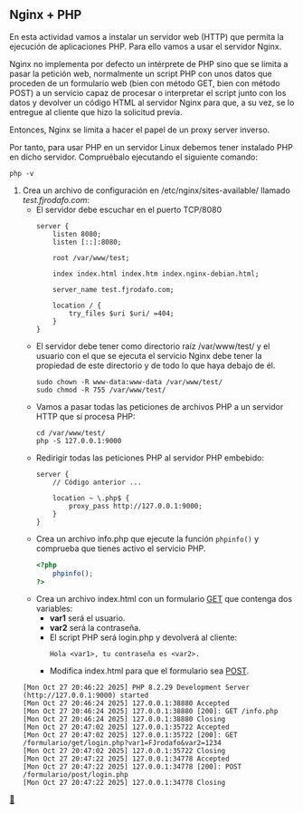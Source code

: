 ## Nginx + PHP

En esta actividad vamos a instalar un servidor web (HTTP) que permita la ejecución de aplicaciones PHP. Para ello vamos a usar el servidor Nginx.

Nginx no implementa por defecto un intérprete de PHP sino que se limita a pasar la petición web, normalmente un script PHP con unos datos que proceden de un formulario web (bien con método GET, bien con método POST) a un servicio capaz de procesar o interpretar el script junto con los datos y devolver un código HTML al servidor Nginx para que, a su vez, se lo entregue al cliente que hizo la solicitud previa.

Entonces, Nginx se limita a hacer el papel de un proxy server inverso.

Por tanto, para usar PHP en un servidor Linux debemos tener instalado PHP en dicho servidor. Compruébalo ejecutando el siguiente comando:

```shell
php -v
```

1. Crea un archivo de configuración en /etc/nginx/sites-available/ llamado _test.fjrodafo.com_:
    - El servidor debe escuchar en el puerto TCP/8080
        ```test.fjrodafo.com
        server {
        	listen 8080;
        	listen [::]:8080;
        
        	root /var/www/test;
        
        	index index.html index.htm index.nginx-debian.html;
        
        	server_name test.fjrodafo.com;
        
        	location / {
        		try_files $uri $uri/ =404;
        	}
        }
        ```
    - El servidor debe tener como directorio raíz /var/www/test/ y el usuario con el que se ejecuta el servicio Nginx debe tener la propiedad de este directorio y de todo lo que haya debajo de él.
        ```shell
        sudo chown -R www-data:www-data /var/www/test/
        sudo chmod -R 755 /var/www/test/
        ```
    - Vamos a pasar todas las peticiones de archivos PHP a un servidor HTTP que sí procesa PHP:
        ```shell
        cd /var/www/test/
        php -S 127.0.0.1:9000
        ```
    - Redirigir todas las peticiones PHP al servidor PHP embebido:
        ```test.fjrodafo.com
        server {
        	// Código anterior ...
        
        	location ~ \.php$ {
        		proxy_pass http://127.0.0.1:9000;
        	}
        }
        ```
    - Crea un archivo info.php que ejecute la función `phpinfo()` y comprueba que tienes activo el servicio PHP.
        ```php
        <?php
            phpinfo();
        ?>
        ```
    - Crea un archivo index.html con un formulario [GET](./../../DSW/Master/var/www/test/formulario/get/index.html) que contenga dos variables:
        - **var1** será el usuario.
        - **var2** será la contraseña.
        - El script PHP será login.php y devolverá al cliente:
            ```
            Hola <var1>, tu contraseña es <var2>.
            ```
        - Modifica index.html para que el formulario sea [POST](./../../DSW/Master/var/www/test/formulario/post/index.html).
    ```log
    [Mon Oct 27 20:46:22 2025] PHP 8.2.29 Development Server (http://127.0.0.1:9000) started
    [Mon Oct 27 20:46:24 2025] 127.0.0.1:38880 Accepted
    [Mon Oct 27 20:46:24 2025] 127.0.0.1:38880 [200]: GET /info.php
    [Mon Oct 27 20:46:24 2025] 127.0.0.1:38880 Closing
    [Mon Oct 27 20:47:02 2025] 127.0.0.1:35722 Accepted
    [Mon Oct 27 20:47:02 2025] 127.0.0.1:35722 [200]: GET /formulario/get/login.php?var1=FJrodafo&var2=1234
    [Mon Oct 27 20:47:02 2025] 127.0.0.1:35722 Closing
    [Mon Oct 27 20:47:22 2025] 127.0.0.1:34778 Accepted
    [Mon Oct 27 20:47:22 2025] 127.0.0.1:34778 [200]: POST /formulario/post/login.php
    [Mon Oct 27 20:47:22 2025] 127.0.0.1:34778 Closing
    ```

<link rel="stylesheet" href="./../../../README.css">
<a class="scrollup" href="#top">&#x1F53C</a>